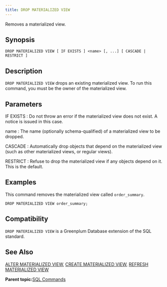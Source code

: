 ```yaml
---
title: DROP MATERIALIZED VIEW 
---
```


Removes a materialized view.

## <a id="section2"></a>Synopsis 

``` {#sql_command_synopsis}
DROP MATERIALIZED VIEW [ IF EXISTS ] <name> [, ...] [ CASCADE | RESTRICT ]
```

## <a id="section3"></a>Description 

`DROP MATERIALIZED VIEW` drops an existing materialized view. To run this command, you must be the owner of the materialized view.

## <a id="section4"></a>Parameters 

IF EXISTS
:   Do not throw an error if the materialized view does not exist. A notice is issued in this case.

name
:   The name \(optionally schema-qualified\) of a materialized view to be dropped.

CASCADE
:   Automatically drop objects that depend on the materialized view \(such as other materialized views, or regular views\).

RESTRICT
:   Refuse to drop the materialized view if any objects depend on it. This is the default.

## <a id="section6"></a>Examples 

This command removes the materialized view called `order_summary`.

```
DROP MATERIALIZED VIEW order_summary;
```

## <a id="section7"></a>Compatibility 

`DROP MATERIALIZED VIEW` is a Greenplum Database extension of the SQL standard.

## <a id="section8"></a>See Also 

[ALTER MATERIALIZED VIEW](ALTER_MATERIALIZED_VIEW.html), [CREATE MATERIALIZED VIEW](CREATE_MATERIALIZED_VIEW.html), [REFRESH MATERIALIZED VIEW](REFRESH_MATERIALIZED_VIEW.html)

**Parent topic:**[SQL Commands](../sql_commands/sql_ref.html)

